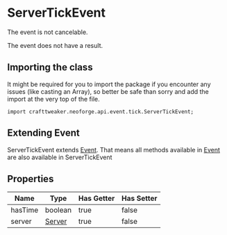 # ServerTickEvent

The event is not cancelable.

The event does not have a result.

## Importing the class

It might be required for you to import the package if you encounter any issues (like casting an Array), so better be safe than sorry and add the import at the very top of the file.
```zenscript
import crafttweaker.neoforge.api.event.tick.ServerTickEvent;
```


## Extending Event

ServerTickEvent extends [Event](/neoforge/api/event/Event). That means all methods available in [Event](/neoforge/api/event/Event) are also available in ServerTickEvent

## Properties

|  Name   |                Type                | Has Getter | Has Setter |
|---------|------------------------------------|------------|------------|
| hasTime | boolean                            | true       | false      |
| server  | [Server](/vanilla/api/game/Server) | true       | false      |

